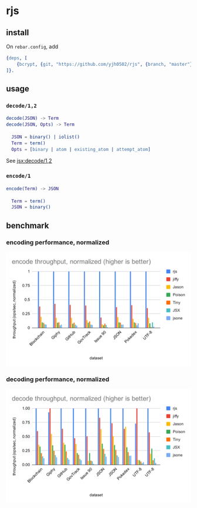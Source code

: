 # rjs

## install

On `rebar.config`, add

```erlang
{deps, [
    {bcrypt, {git, "https://github.com/yjh0502/rjs", {branch, "master"}}}
]}.
```

## usage

### `decode/1,2`

```erlang
decode(JSON) -> Term
decode(JSON, Opts) -> Term

  JSON = binary() | iolist()
  Term = term()
  Opts = [binary | atom | existing_atom | attempt_atom]
```

See [jsx:decode/1,2](https://github.com/talentdeficit/jsx/blob/develop/README.md#decode12)

### `encode/1`

```erlang
encode(Term) -> JSON

  Term = term()
  JSON = binary()
```


## benchmark

### encoding performance, normalized
![bench encode](./etc/bench_encode.svg)

### decoding performance, normalized
![bench decode](./etc/bench_decode.svg)
